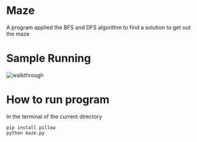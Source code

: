 # Maze
A program applied the BFS and DFS algorithm to find a solution to get out the maze

# Sample Running
<img src="https://github.com/jacklvd/freetime_improving/blob/master/AI_intro/search/graph/maze.png" alt="walkthrough">

# How to run program
In the terminal of the current directory

```
pip install pillow
python maze.py
```
